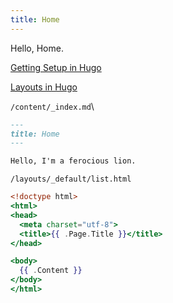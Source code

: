 ```yaml
---
title: Home
---
```


Hello, Home.


[Getting Setup in Hugo](https://cloudcannon.com/community/learn/hugo-beginner-tutorial/)

[Layouts in Hugo](https://cloudcannon.com/community/learn/hugo-beginner-tutorial/layouts-in-hugo/)

```/content/_index.md```\
```markdown
---
title: Home
---

Hello, I'm a ferocious lion.

```

```/layouts/_default/list.html```
```handlebars
<!doctype html>
<html>
<head>
  <meta charset="utf-8">
  <title>{{ .Page.Title }}</title>
</head>

<body>
  {{ .Content }}
</body>
</html>
```

